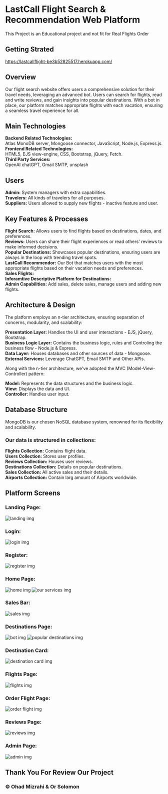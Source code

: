 # LastCall Flight Search & Recommendation Web Platform
This Project is an Educational project and not fit for Real Flights Order

## Getting Strated
https://lastcallflight-be3b52825517.herokuapp.com/

## Overview

Our flight search website offers users a comprehensive solution for their travel needs, leveraging an advanced bot. Users can search for flights, read and write reviews, and gain insights into popular destinations. With a bot in place, our platform matches appropriate flights with each vacation, ensuring a seamless travel experience for all.

## Main Technologies
**Backend Related Technologies:**  
Atlas MonoDB server, Mongoose connector, JavaScript, Node.js, Express.js.  
**Frontend Related Technologies:**  
HTML5, EJS view-engine, CSS, Bootstrap, jQuery, Fetch.  
**Third Party Services:**  
OpenAI chatGPT, Gmail SMTP, unsplash  

## Users

**Admin:** System managers with extra capabilities.  
**Travelers:** All kinds of travelers for all purposes.  
**Suppliers:** Users allowed to supply new flights - inactive feature and user.  

## Key Features & Processes

**Flight Search:** Allows users to find flights based on destinations, dates, and preferences.  
**Reviews:** Users can share their flight experiences or read others' reviews to make informed decisions.  
**Popular Destinations:** Showcases popular destinations, ensuring users are always in the loop with trending travel spots.  
**LastCall Recommendor:** Our Bot that matches users with the most appropriate flights based on their vacation needs and preferences.  
**Sales Flights:**  
**Inforamtive Descriptive Platform for Destinations:**  
**Admin Capabilities:** Add sales, delete sales, manage users and adding new flights.    

## Architecture & Design

The platform employs an n-tier architecture, ensuring separation of concerns, modularity, and scalability:

**Presentation Layer:** Handles the UI and user interactions - EJS, jQuery, Bootstrap.  
**Business Logic Layer:** Contains the business logic, rules and Controling the business flow - Node.js & Express.   
**Data Layer:** Houses databases and other sources of data - Mongoose.    
**External Services:** Leverage ChatGPT, Email SMTP and Other APIs.  

Along with the n-tier architecture, we've adopted the MVC (Model-View-Controller) pattern:

**Model:** Represents the data structures and the business logic.  
**View:** Displays the data and UI.  
**Controller:** Handles user input.  

## Database Structure

MongoDB is our chosen NoSQL database system, renowned for its flexibility and scalability.  

### Our data is structured in collections:

**Flights Collection:** Contains flight data.  
**Users Collection:** Stores user profiles.  
**Reviews Collection:** Houses user reviews.  
**Destinations Collection:** Details on popular destinations.  
**Sales Collection:** All active sales and their details.  
**Airports Collection:** Contain larg amount of Airports worldwide.  

## Platform Screens

### Landing Page:
![landing img](readmeIMGs/landing.png)
### Login:
![login img](readmeIMGs/login.png)
### Register:
![register img](readmeIMGs/register.png)
### Home Page:
![home img](readmeIMGs/home.png)
![our services img](readmeIMGs/our_services.png)
### Sales Bar:
![sales img](readmeIMGs/sales.png)
### Destinations Page:
![bot img](readmeIMGs/bot.png)
![popular destinations img](readmeIMGs/dest.png)
### Destination Card:
![destination card img](readmeIMGs/dest_card.png)
### Flights Page:
![flights img](readmeIMGs/flights.png)
### Order Flight Page:
![order flight img](readmeIMGs/order_flight.png)
### Reviews Page:
![reviews img](readmeIMGs/reviews.png)
### Admin Page:
![admin img](readmeIMGs/admin.png)
## Thank You For Review Our Project

### &copy; Ohad Mizrahi & Or Solomon 




